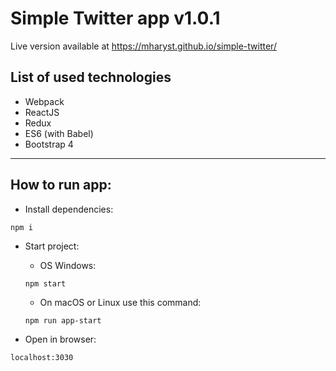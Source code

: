# Simple Twitter app v1.0.1

Live version available at https://mharyst.github.io/simple-twitter/

## List of used technologies
- Webpack
- ReactJS
- Redux
- ES6 (with Babel)
- Bootstrap 4

---

## How to run app:

* Install dependencies:

```
npm i
```

* Start project:

  * OS Windows:

  ```
  npm start
  ```

  * On macOS or Linux use this command:

  ```
  npm run app-start
  ```

* Open in browser:

```
localhost:3030
```
